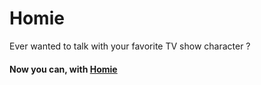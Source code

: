 # Homie
Ever wanted to talk with your favorite TV show character ? 

#### Now you can, with [**Homie**](https://github.com/fh1m/Homie)
